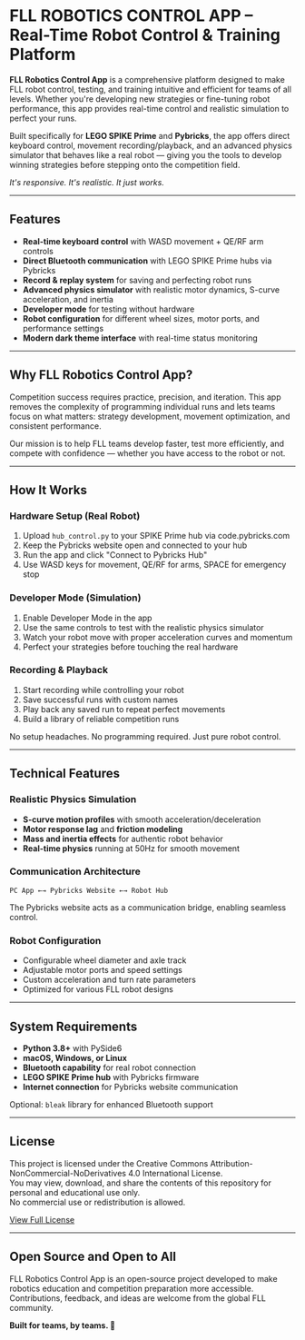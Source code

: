 # FLL ROBOTICS CONTROL APP – Real-Time Robot Control & Training Platform

**FLL Robotics Control App** is a comprehensive platform designed to make FLL robot control, testing, and training intuitive and efficient for teams of all levels. Whether you're developing new strategies or fine-tuning robot performance, this app provides real-time control and realistic simulation to perfect your runs.

Built specifically for **LEGO SPIKE Prime** and **Pybricks**, the app offers direct keyboard control, movement recording/playback, and an advanced physics simulator that behaves like a real robot — giving you the tools to develop winning strategies before stepping onto the competition field.

*It's responsive. It's realistic. It just works.*

---

## Features

- **Real-time keyboard control** with WASD movement + QE/RF arm controls
- **Direct Bluetooth communication** with LEGO SPIKE Prime hubs via Pybricks
- **Record & replay system** for saving and perfecting robot runs
- **Advanced physics simulator** with realistic motor dynamics, S-curve acceleration, and inertia
- **Developer mode** for testing without hardware
- **Robot configuration** for different wheel sizes, motor ports, and performance settings
- **Modern dark theme interface** with real-time status monitoring

---

## Why FLL Robotics Control App?

Competition success requires practice, precision, and iteration. This app removes the complexity of programming individual runs and lets teams focus on what matters: strategy development, movement optimization, and consistent performance.

Our mission is to help FLL teams develop faster, test more efficiently, and compete with confidence — whether you have access to the robot or not.

---

## How It Works

### Hardware Setup (Real Robot)
1. Upload `hub_control.py` to your SPIKE Prime hub via code.pybricks.com
2. Keep the Pybricks website open and connected to your hub
3. Run the app and click "Connect to Pybricks Hub"
4. Use WASD keys for movement, QE/RF for arms, SPACE for emergency stop

### Developer Mode (Simulation)
1. Enable Developer Mode in the app
2. Use the same controls to test with the realistic physics simulator
3. Watch your robot move with proper acceleration curves and momentum
4. Perfect your strategies before touching the real hardware

### Recording & Playback
1. Start recording while controlling your robot
2. Save successful runs with custom names
3. Play back any saved run to repeat perfect movements
4. Build a library of reliable competition runs

No setup headaches. No programming required. Just pure robot control.

---

## Technical Features

### Realistic Physics Simulation
- **S-curve motion profiles** with smooth acceleration/deceleration
- **Motor response lag** and **friction modeling**
- **Mass and inertia effects** for authentic robot behavior
- **Real-time physics** running at 50Hz for smooth movement

### Communication Architecture
```
PC App ←→ Pybricks Website ←→ Robot Hub
```
The Pybricks website acts as a communication bridge, enabling seamless control.

### Robot Configuration
- Configurable wheel diameter and axle track
- Adjustable motor ports and speed settings
- Custom acceleration and turn rate parameters
- Optimized for various FLL robot designs

---

## System Requirements

- **Python 3.8+** with PySide6
- **macOS, Windows, or Linux**
- **Bluetooth capability** for real robot connection
- **LEGO SPIKE Prime hub** with Pybricks firmware
- **Internet connection** for Pybricks website communication

Optional: `bleak` library for enhanced Bluetooth support

---

## License

This project is licensed under the Creative Commons Attribution-NonCommercial-NoDerivatives 4.0 International License.  
You may view, download, and share the contents of this repository for personal and educational use only.  
No commercial use or redistribution is allowed.

[View Full License](https://creativecommons.org/licenses/by-nc-nd/4.0/)

---

## Open Source and Open to All

FLL Robotics Control App is an open-source project developed to make robotics education and competition preparation more accessible. Contributions, feedback, and ideas are welcome from the global FLL community.

**Built for teams, by teams. 🤖** 
